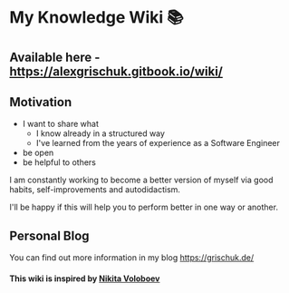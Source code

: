 # My Knowledge Wiki 📚

## Available here - https://alexgrischuk.gitbook.io/wiki/

## **Motivation**

- I want to share what
  - I know already in a structured way
  - I've learned from the years of experience as a Software Engineer
- be open
- be helpful to others

I am constantly working to become a better version of myself via good habits, self-improvements and autodidactism.

I'll be happy if this will help you to perform better in one way or another.

## Personal Blog

You can find out more information in my blog https://grischuk.de/

#### This wiki is inspired by [Nikita Voloboev](https://github.com/nikitavoloboev)
